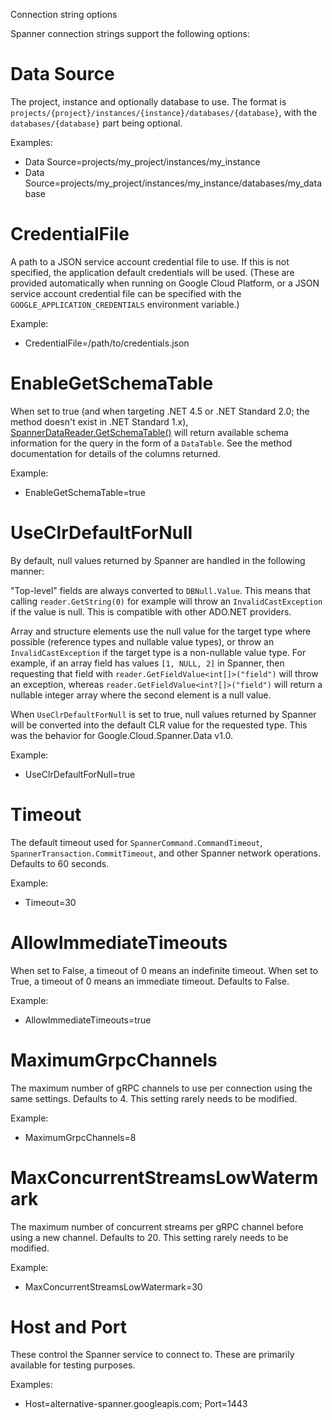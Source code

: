 Connection string options

Spanner connection strings support the following options:

# Data Source

The project, instance and optionally database to use. The format is
`projects/{project}/instances/{instance}/databases/{database}`, with
the `databases/{database}` part being optional.

Examples:

- Data Source=projects/my_project/instances/my_instance
- Data Source=projects/my_project/instances/my_instance/databases/my_database

# CredentialFile

A path to a JSON service account credential file to use. If this is
not specified, the application default credentials will be used.
(These are provided automatically when running on Google Cloud
Platform, or a JSON service account credential file can be specified
with the `GOOGLE_APPLICATION_CREDENTIALS` environment variable.)

Example:

- CredentialFile=/path/to/credentials.json

# EnableGetSchemaTable

When set to true (and when targeting .NET 4.5 or .NET Standard 2.0;
the method doesn't exist in .NET Standard 1.x),
[SpannerDataReader.GetSchemaTable()](obj/api/Google.Cloud.Spanner.Data.SpannerDataReader.yml#Google_Cloud_Spanner_Data_SpannerDataReader_GetSchemaTable)
will return available schema information for the query in the form
of a `DataTable`. See the method documentation for details of the columns
returned.

Example:

- EnableGetSchemaTable=true

# UseClrDefaultForNull

By default, null values returned by Spanner are handled in the
following manner:

"Top-level" fields are always converted to `DBNull.Value`. This
means that calling `reader.GetString(0)` for example will throw an
`InvalidCastException` if the value is null. This is compatible
with other ADO.NET providers.

Array and structure elements use the null value for the target type
where possible (reference types and nullable value types), or throw
an `InvalidCastException` if the target type is a non-nullable value
type. For example, if an array field has values `[1, NULL, 2]` in Spanner,
then requesting that field with `reader.GetFieldValue<int[]>("field")` will
throw an exception, whereas `reader.GetFieldValue<int?[]>("field")`
will return a nullable integer array where the second element is a
null value.

When `UseClrDefaultForNull` is set to true, null values returned by
Spanner will be converted into the default CLR value for the
requested type. This was the behavior for Google.Cloud.Spanner.Data
v1.0.

Example:

- UseClrDefaultForNull=true

# Timeout

The default timeout used for `SpannerCommand.CommandTimeout`,
`SpannerTransaction.CommitTimeout`, and other Spanner network
operations. Defaults to 60 seconds.

Example:

- Timeout=30

# AllowImmediateTimeouts

When set to False, a timeout of 0 means an indefinite timeout.
When set to True, a timeout of 0 means an immediate timeout.
Defaults to False.

Example:

- AllowImmediateTimeouts=true

# MaximumGrpcChannels

The maximum number of gRPC channels to use per connection using the
same settings. Defaults to 4. This setting rarely needs to be
modified.

Example:

- MaximumGrpcChannels=8

# MaxConcurrentStreamsLowWatermark

The maximum number of concurrent streams per gRPC channel before
using a new channel. Defaults to 20. This setting rarely needs to be
modified.

Example:

- MaxConcurrentStreamsLowWatermark=30

# Host and Port

These control the Spanner service to connect to. These are primarily
available for testing purposes.

Examples:

- Host=alternative-spanner.googleapis.com; Port=1443
